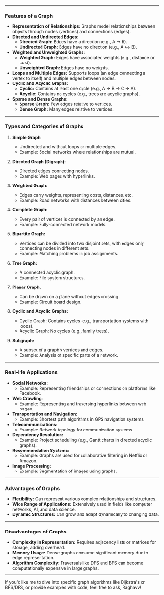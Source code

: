 

---

### **Features of a Graph**
- **Representation of Relationships:** Graphs model relationships between objects through nodes (vertices) and connections (edges).
- **Directed and Undirected Edges:**
  - **Directed Graph:** Edges have a direction (e.g., A → B).
  - **Undirected Graph:** Edges have no direction (e.g., A ↔ B).
- **Weighted and Unweighted Graphs:**
  - **Weighted Graph:** Edges have associated weights (e.g., distance or cost).
  - **Unweighted Graph:** Edges have no weights.
- **Loops and Multiple Edges:** Supports loops (an edge connecting a vertex to itself) and multiple edges between nodes.
- **Cyclic and Acyclic Graphs:**
  - **Cyclic:** Contains at least one cycle (e.g., A → B → C → A).
  - **Acyclic:** Contains no cycles (e.g., trees are acyclic graphs).
- **Sparse and Dense Graphs:**
  - **Sparse Graph:** Few edges relative to vertices.
  - **Dense Graph:** Many edges relative to vertices.

---

### **Types and Categories of Graphs**
1. **Simple Graph:**
   - Undirected and without loops or multiple edges.
   - Example: Social networks where relationships are mutual.

2. **Directed Graph (Digraph):**
   - Directed edges connecting nodes.
   - Example: Web pages with hyperlinks.

3. **Weighted Graph:**
   - Edges carry weights, representing costs, distances, etc.
   - Example: Road networks with distances between cities.

4. **Complete Graph:**
   - Every pair of vertices is connected by an edge.
   - Example: Fully-connected network models.

5. **Bipartite Graph:**
   - Vertices can be divided into two disjoint sets, with edges only connecting nodes in different sets.
   - Example: Matching problems in job assignments.

6. **Tree Graph:**
   - A connected acyclic graph.
   - Example: File system structures.

7. **Planar Graph:**
   - Can be drawn on a plane without edges crossing.
   - Example: Circuit board design.

8. **Cyclic and Acyclic Graphs:**
   - Cyclic Graph: Contains cycles (e.g., transportation systems with loops).
   - Acyclic Graph: No cycles (e.g., family trees).

9. **Subgraph:**
   - A subset of a graph’s vertices and edges.
   - Example: Analysis of specific parts of a network.

---

### **Real-life Applications**
- **Social Networks:**
  - Example: Representing friendships or connections on platforms like Facebook.
- **Web Crawling:**
  - Example: Representing and traversing hyperlinks between web pages.
- **Transportation and Navigation:**
  - Example: Shortest path algorithms in GPS navigation systems.
- **Telecommunications:**
  - Example: Network topology for communication systems.
- **Dependency Resolution:**
  - Example: Project scheduling (e.g., Gantt charts in directed acyclic graphs).
- **Recommendation Systems:**
  - Example: Graphs are used for collaborative filtering in Netflix or Amazon.
- **Image Processing:**
  - Example: Segmentation of images using graphs.

---

### **Advantages of Graphs**
- **Flexibility:** Can represent various complex relationships and structures.
- **Wide Range of Applications:** Extensively used in fields like computer networks, AI, and data science.
- **Dynamic Structures:** Can grow and adapt dynamically to changing data.

---

### **Disadvantages of Graphs**
- **Complexity in Representation:** Requires adjacency lists or matrices for storage, adding overhead.
- **Memory Usage:** Dense graphs consume significant memory due to edge representation.
- **Algorithm Complexity:** Traversals like DFS and BFS can become computationally expensive in large graphs.

---

If you'd like me to dive into specific graph algorithms like Dijkstra's or BFS/DFS, or provide examples with code, feel free to ask, Raghavv!

